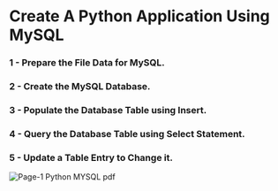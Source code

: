 # Create A Python Application Using MySQL
### 1 - Prepare the File Data for MySQL.
### 2 - Create the MySQL Database.
### 3 - Populate the Database Table using Insert.
### 4 - Query the Database Table using Select Statement.
### 5 - Update a Table Entry to Change it.
![Page-1  Python MYSQL pdf](https://user-images.githubusercontent.com/106122834/182262484-69f30091-a431-40f8-a8d2-07af620e4aeb.jpeg)




